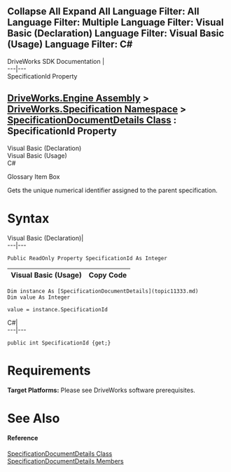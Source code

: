        

 Collapse All Expand All  Language Filter: All  Language Filter: Multiple  Language Filter: Visual Basic (Declaration) Language Filter: Visual Basic (Usage) Language Filter: C#  
---  
DriveWorks SDK Documentation  |   
---|---  
SpecificationId Property   
  
[DriveWorks.Engine Assembly](topic2156.md) > [DriveWorks.Specification Namespace](topic10764.md) > [SpecificationDocumentDetails Class](topic11333.md) : SpecificationId Property  
---  
  
Visual Basic (Declaration)    
Visual Basic (Usage)    
C# 

Glossary Item Box

Gets the unique numerical identifier assigned to the parent specification. 

# Syntax

Visual Basic (Declaration)|   
---|---  
      
    
    Public ReadOnly Property SpecificationId As Integer  
  
Visual Basic (Usage)| Copy Code  
---|---  
      
    
    Dim instance As [SpecificationDocumentDetails](topic11333.md)
    Dim value As Integer
     
    value = instance.SpecificationId  
  
C#|   
---|---  
      
    
    public int SpecificationId {get;}  
  
# Requirements

**Target Platforms:** Please see DriveWorks software prerequisites.

# See Also

#### Reference

[SpecificationDocumentDetails Class](topic11333.md)   
[SpecificationDocumentDetails Members](topic11334.md)


